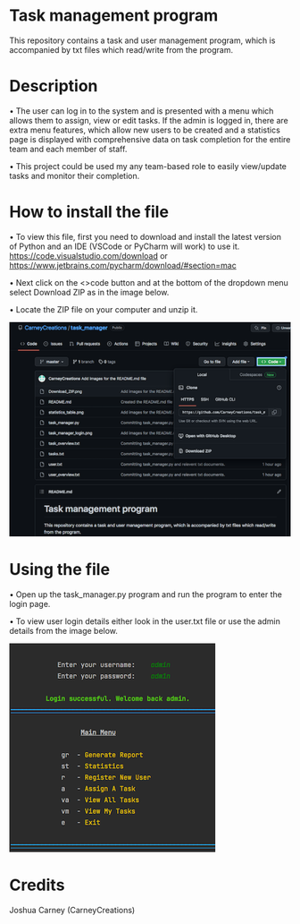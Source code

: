 # Task management program
This repository contains a task and user management program, which is accompanied by txt files which read/write from the program.

# Description
•	The user can log in to the system and is presented with a menu which allows them to assign, view or edit tasks. If the admin is logged in, there are extra menu features, which allow new users to be created and a statistics page is displayed with comprehensive data on task completion for the entire team and each member of staff.

•	This project could be used my any team-based role to easily view/update tasks and monitor their completion.

# How to install the file
•	To view this file, first you need to download and install the latest version of Python and an IDE (VSCode or PyCharm will work) to use it.
	https://code.visualstudio.com/download or 	https://www.jetbrains.com/pycharm/download/#section=mac

•	Next click on the <>code button and at the bottom of the dropdown menu select Download ZIP as in the image below.

•	Locate the ZIP file on your computer and unzip it.

<picture>
  <source media="(prefers-color-scheme: dark)" srcset="https://github.com/CarneyCreations/task_manager/blob/master/Download_ZIP.png">
  <source media="(prefers-color-scheme: light)" srcset="https://github.com/CarneyCreations/task_manager/blob/master/Download_ZIP.png">
  <img alt="Shows the user where to access the download link." src="https://github.com/CarneyCreations/task_manager/blob/master/Download_ZIP.png">
</picture>

# Using the file
•	Open up the task_manager.py program and run the program to enter the login page.

•	To view user login details either look in the user.txt file or use the admin details from the image below.

<picture>
  <source media="(prefers-color-scheme: dark)" srcset="https://github.com/CarneyCreations/task_manager/blob/master/task_manager_login.png">
  <source media="(prefers-color-scheme: light)" srcset="https://github.com/CarneyCreations/task_manager/blob/master/task_manager_login.png">
  <img alt="Displays the programs login page and the administrators login details with the main menu beneath it." src="https://github.com/CarneyCreations/task_manager/blob/master/task_manager_login.png">
</picture>

# Credits
Joshua Carney (CarneyCreations)
